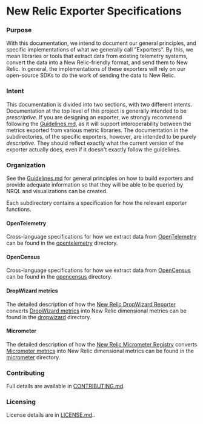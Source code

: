 # New Relic Exporter Specifications

### Purpose
With this documentation, we intend to document our general principles, and specific implementations of what we generally
call "Exporters". By this, we mean libraries or tools that extract data from existing telemetry systems, convert the
data into a New Relic-friendly format, and send them to New Relic. In general, the implementations of these exporters
will rely on our open-source SDKs to do the work of sending the data to New Relic.

### Intent
This documentation is divided into two sections, with two different intents. Documentation at the top level of this project
is generally intended to be _prescriptive_. If you are designing an exporter, we strongly recommend following
the [Guidelines.md](Guidelines.md), as it will support interoperability between the metrics exported from various metric libraries. 
The documentation in the subdirectories, of the specific exporters, however, 
are intended to be purely _descriptive_. They should reflect exactly what the current version of the exporter 
actually does, even if it doesn't exactly follow the guidelines. 

### Organization
See the [Guidelines.md](Guidelines.md) for general principles on how to build exporters and
provide adequate information so that they will be able to be queried by NRQL and visualizations can be created.

Each subdirectory contains a specification for how the relevant exporter functions.

#### OpenTelemetry
Cross-language specifications for how we extract data from [OpenTelemetry](https://opentelemetry.io/) can be found in the
[opentelemetry](opentelemetry) directory.

#### OpenCensus
Cross-language specifications for how we extract data from [OpenCensus](https://opencensus.io/) can be found in the
[opencensus](opencensus) directory.

#### DropWizard metrics
The detailed description of how the [New Relic DropWizard Reporter](https://github.com/newrelic/dropwizard-metrics-newrelic)
converts [DropWizard metrics](https://metrics.dropwizard.io) into New Relic dimensional metrics
can be found in the [dropwizard](dropwizard) directory.

#### Micrometer
The detailed description of how the [New Relic Micrometer Registry](https://github.com/newrelic/micrometer-registry-newrelic)
converts [Micrometer metrics](https://micrometer.io/) into New Relic dimensional metrics
can be found in the [micrometer](micrometer) directory.

### Contributing
Full details are available in [CONTRIBUTING.md](CONTRIBUTING.md).

### Licensing
License details are in [LICENSE.md](LICENSE.md)..
